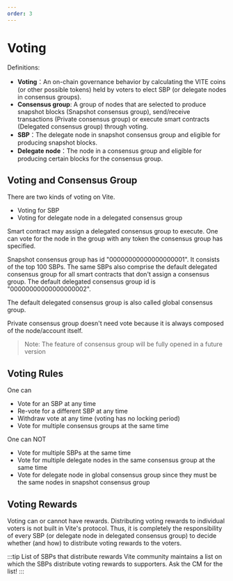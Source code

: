 ```yaml
---
order: 3
---
```


# Voting

Definitions:
* **Voting**：An on-chain governance behavior by calculating the VITE coins (or other possible tokens) held by voters to elect SBP (or delegate nodes in consensus groups).
* **Consensus group**: A group of nodes that are selected to produce snapshot blocks (Snapshot consensus group), send/receive transactions (Private consensus group) or execute smart contracts (Delegated consensus group) through voting.
* **SBP**：The delegate node in snapshot consensus group and eligible for producing snapshot blocks.
* **Delegate node**：The node in a consensus group and eligible for producing certain blocks for the consensus group.

## Voting and Consensus Group

There are two kinds of voting on Vite.

* Voting for SBP
* Voting for delegate node in a delegated consensus group

Smart contract may assign a delegated consensus group to execute. One can vote for the node in the group with any token the consensus group has specified.

Snapshot consensus group has id "00000000000000000001". It consists of the top 100 SBPs. The same SBPs also comprise the default delegated consensus group for all smart contracts that don't assign a consensus group. The default delegated consensus group id is "00000000000000000002".

The default delegated consensus group is also called global consensus group.

Private consensus group doesn't need vote because it is always composed of the node/account itself. 

> Note: The feature of consensus group will be fully opened in a future version

## Voting Rules

One can
* Vote for an SBP at any time
* Re-vote for a different SBP at any time
* Withdraw vote at any time (voting has no locking period)
* Vote for multiple consensus groups at the same time

One can NOT
* Vote for multiple SBPs at the same time
* Vote for multiple delegate nodes in the same consensus group at the same time
* Vote for delegate node in global consensus group since they must be the same nodes in snapshot consensus group

## Voting Rewards

Voting can or cannot have rewards. Distributing voting rewards to individual voters is not built in Vite's protocol. Thus, it is completely the responsibility of every SBP (or delegate node in delegated consensus group) to decide whether (and how) to distribute voting rewards to the voters.

:::tip List of SBPs that distribute rewards
Vite community maintains a list on which the SBPs distribute voting rewards to supporters. Ask the CM for the list!
:::
